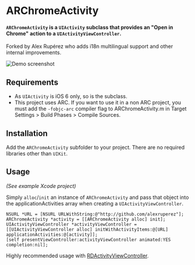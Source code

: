 # ARChromeActivity

#### `ARChromeActivity` is a `UIActivity` subclass that provides an "Open in Chrome" action to a `UIActivityViewController`.
Forked by Alex Rupérez who adds i18n multilingual support and other internal improvements. 

![Demo screenshot](https://raw.github.com/alexruperez/ARChromeActivity/master/screenshot.png)

## Requirements
- As `UIActivity` is iOS 6 only, so is the subclass.
- This project uses ARC. If you want to use it in a non ARC project, you must add the `-fobjc-arc` compiler flag to ARChromeActivity.m in Target Settings > Build Phases > Compile Sources.

## Installation
Add the `ARChromeActivity` subfolder to your project. There are no required libraries other than `UIKit`.

## Usage
_(See example Xcode project)_

Simply `alloc`/`init` an instance of `ARChromeActivity` and pass that object into the applicationActivities array when creating a `UIActivityViewController`.

    NSURL *URL = [NSURL URLWithString:@"http://github.com/alexruperez"];
    ARChromeActivity *activity = [[ARChromeActivity alloc] init];
    UIActivityViewController *activityViewController = [[UIActivityViewController alloc] initWithActivityItems:@[URL] applicationActivities:@[activity]];
    [self presentViewController:activityViewController animated:YES completion:nil];

Highly recommended usage with [RDActivityViewController](https://github.com/rdougan/RDActivityViewController).
